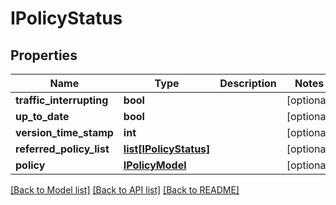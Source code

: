 # IPolicyStatus

## Properties
Name | Type | Description | Notes
------------ | ------------- | ------------- | -------------
**traffic_interrupting** | **bool** |  | [optional] 
**up_to_date** | **bool** |  | [optional] 
**version_time_stamp** | **int** |  | [optional] 
**referred_policy_list** | [**list[IPolicyStatus]**](IPolicyStatus.md) |  | [optional] 
**policy** | [**IPolicyModel**](IPolicyModel.md) |  | [optional] 

[[Back to Model list]](../README.md#documentation-for-models) [[Back to API list]](../README.md#documentation-for-api-endpoints) [[Back to README]](../README.md)


